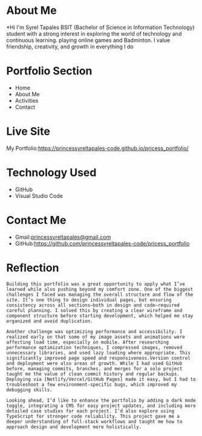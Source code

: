 # About Me
*Hi I'm Syrel Tapales BSIT (Bachelor of Science in Information Technology) student with a strong interest in exploring the world of technology and continuous learning.  playing online games and Badminton. I value friendship, creativity, and growth in everything I do
# Portfolio Section
* Home
* About Me
* Activities
* Contact
# Live Site
My Portfolio:https://princessyreltapales-code.github.io/pricess_portfolio/
# Technology Used
* GitHub
* Visual Studio Code
# Contact Me
* Gmail:princessyreltapales@gmail.com
* GitHub:https://github.com/princessyreltapales-code/pricess_portfolio
# Reflection
    Building this portfolio was a great opportunity to apply what I’ve learned while also pushing beyond my comfort zone. One of the biggest challenges I faced was managing the overall structure and flow of the site. It’s one thing to design individual pages, but ensuring consistency across all sections—both in design and code—required careful planning. I solved this by creating a clear wireframe and component structure before starting development, which helped me stay organized and avoid duplication.

    Another challenge was optimizing performance and accessibility. I realized early on that some of my image assets and animations were affecting load time, especially on mobile. After researching performance optimization techniques, I compressed images, removed unnecessary libraries, and used lazy loading where appropriate. This significantly improved page speed and responsiveness.Version control and deployment were also areas of growth. While I had used GitHub before, managing commits, branches, and merges for a solo project taught me the value of clean commit history and regular backups. Deploying via [Netlify/Vercel/GitHub Pages] made it easy, but I had to troubleshoot a few environment-specific bugs, which improved my debugging skills.

    Looking ahead, I’d like to enhance the portfolio by adding a dark mode toggle, integrating a CMS for easy project updates, and including more detailed case studies for each project. I’d also explore using TypeScript for stronger code reliability. This project gave me a deeper understanding of full-stack workflows and taught me how to approach design and development more holistically.
